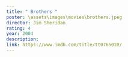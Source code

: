 ```yaml
---
title: " Brothers "
poster: \assets\images\movies\brothers.jpeg
director: Jim Sheridan
rating: 4
year: 2004
description:
link: https://www.imdb.com/title/tt0765010/
---
```

